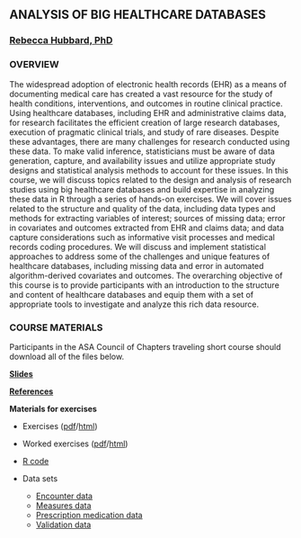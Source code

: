 ## ANALYSIS OF BIG HEALTHCARE DATABASES
### [Rebecca Hubbard, PhD](https://www.med.upenn.edu/ehr-stats)

### OVERVIEW

The widespread adoption of electronic health records (EHR) as a means of documenting medical care has created a vast resource for the study of health conditions, interventions, and outcomes in routine clinical practice. Using healthcare databases, including EHR and administrative claims data, for research facilitates the efficient creation of large research databases, execution of pragmatic clinical trials, and study of rare diseases. Despite these advantages, there are many challenges for research conducted using these data. To make valid inference, statisticians must be aware of data generation, capture, and availability issues and utilize appropriate study designs and statistical analysis methods to account for these issues. In this course, we will discuss topics related to the design and analysis of research studies using big healthcare databases and build expertise in analyzing these data in R through a series of hands-on exercises. We will cover issues related to the structure and quality of the data, including data types and methods for extracting variables of interest; sources of missing data; error in covariates and outcomes extracted from EHR and claims data; and data capture considerations such as informative visit processes and medical records coding procedures. We will discuss and implement statistical approaches to address some of the challenges and unique features of healthcare databases, including missing data and error in automated algorithm-derived covariates and outcomes. The overarching objective of this course is to provide participants with an introduction to the structure and content of healthcare databases and equip them with a set of appropriate tools to investigate and analyze this rich data resource.

### COURSE MATERIALS

Participants in the ASA Council of Chapters traveling short course should download all of the files below.

**[Slides](/slides/COC_EHR_Traveling_Course.pdf)**

**[References](EHR_Short_Course_References.pdf)**

**Materials for exercises**

* Exercises ([pdf](Analysis_of_Big_Healthcare_Databases-Exercises.pdf)/[html](EHR_ShortCourse_Exercises.html))

* Worked exercises ([pdf](Analysis_of_Big_Healthcare_Databases-Exercises_Worked.pdf)/[html](EHR_ShortCourse_Exercises_Worked.html))

* [R code](EHR_ShortCourse_Exercises_Code.R)

* Data sets
  * [Encounter data](/data/encounter.csv) 
  * [Measures data](/data/measures.csv)
  * [Prescription medication data](/data/meds.csv)
  * [Validation data](/data/validation.csv)
